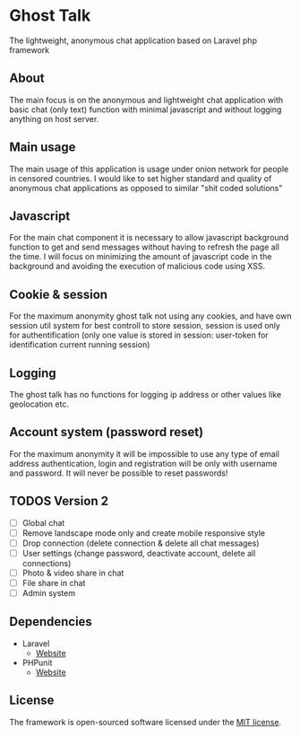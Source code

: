 # Ghost Talk
The lightweight, anonymous chat application based on Laravel php framework

## About
The main focus is on the anonymous and lightweight chat application with basic chat (only text) function with minimal javascript and without logging anything on host server.

## Main usage
The main usage of this application is usage under onion network for people in censored countries. 
I would like to set higher standard and quality of anonymous chat applications as opposed to similar "shit coded solutions"

## Javascript
For the main chat component it is necessary to allow javascript background function to get and send messages without having to refresh the page all the time.
I will focus on minimizing the amount of javascript code in the background and avoiding the execution of malicious code using XSS.

## Cookie & session
For the maximum anonymity ghost talk not using any cookies, and have own session util system for best controll to store session, session is used only for authentification (only one value is stored in session: user-token for identification current running session)

## Logging
The ghost talk has no functions for logging ip address or other values like geolocation etc.

## Account system (password reset)
For the maximum anonymity it will be impossible to use any type of email address authentication, login and registration will be only with username and password. It will never be possible to reset passwords!

## TODOS Version 2
- [ ] Global chat
- [ ] Remove landscape mode only and create mobile responsive style
- [ ] Drop connection (delete connection & delete all chat messages)
- [ ] User settings (change password, deactivate account, delete all connections)
- [ ] Photo & video share in chat
- [ ] File share in chat
- [ ] Admin system

## Dependencies 
* Laravel
   * [Website](https://laravel.com/)
* PHPunit
   * [Website](https://phpunit.de/)
   
## License
The framework is open-sourced software licensed under the [MIT license](https://opensource.org/licenses/MIT).
